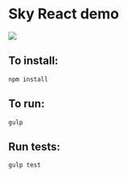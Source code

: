 # Sky React demo

![](http://)

## To install:

`npm install` 

## To run:

`gulp`

## Run tests:

`gulp test`

##
